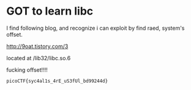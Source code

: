 # GOT to learn libc

I find following blog, and recognize i can exploit by find raed, system's offset.

http://9oat.tistory.com/3

located at /lib32/libc.so.6

fucking offset!!!! 

`picoCTF{syc4al1s_4rE_uS3fUl_bd99244d}`